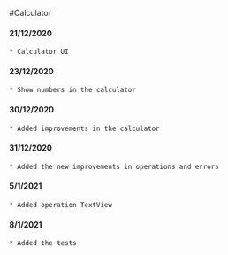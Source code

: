 #Calculator

#### 21/12/2020
	* Calculator UI
#### 23/12/2020
	* Show numbers in the calculator
#### 30/12/2020
	* Added improvements in the calculator
#### 31/12/2020
	* Added the new improvements in operations and errors
#### 5/1/2021
	* Added operation TextView
#### 8/1/2021
	* Added the tests

